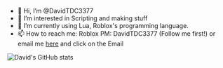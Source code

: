 - 👋 Hi, I’m @DavidTDC3377
- 👀 I’m interested in Scripting and making stuff
- 🌱 I’m currently using Lua, Roblox's programming language.
- 📫 How to reach me:
Roblox PM: DavidTDC3377 (Follow me first!) or email me [here](https://github.com/DavidTheRobloxDev) and click on the Email



![David's GitHub stats](https://github-readme-stats.vercel.app/api?username=davidtdc3377&show_icons=true&bg_color=25,cceeff,66ccff,003799,8533ff)


<!---
DavidTDC3377/DavidTDC3377 is a ✨ special ✨ repository because its `README.md` (this file) appears on your GitHub profile.
You can click the Preview link to take a look at your changes.
--->
